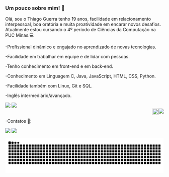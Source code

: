 ### Um pouco sobre mim!  👋

Olá, sou o Thiago Guerra tenho 19 anos, facilidade em relacionamento interpessoal, boa oratória e muita proatividade em encarar novos desafios. 
Atualmente estou cursando o 4º período de Ciências da Computação na PUC Minas.💻

-Profissional dinâmico e engajado no aprendizado de novas tecnologias. 

-Facilidade em trabalhar em equipe e de lidar com pessoas.

-Tenho conhecimento em front-end e em back-end.

-Conhecimento em Linguagem C, Java, JavaScript, HTML, CSS, Python.

-Facilidade também com Linux, Git e SQL.

-Inglês intermediário/avançado.


<div>
    <img height="170em" src="https://github-readme-stats.vercel.app/api/top-langs/?username=ThiagoGuerra09&layout=compact&langs_count=7&theme=react" />

   <img src="https://github-readme-stats.vercel.app/api?username=ThiagoGuerra09&show_icons=true&include_all_commits=true&line_height=20&hide_border=true&theme=graywhite" width="440"/>
</div>



<div>
&nbsp;
<a href="#">
  <img align="right" src="https://komarev.com/ghpvc/?username=ThiagoGuerra09&style=flat-square" height="20" />
</a>
  <img align="right" src="https://user-images.githubusercontent.com/17799292/129620557-469dd0b5-c912-453c-813e-d158d180fb40.png" height="20" width="20" />
</div>


-Contatos 📁:
<div>
<a href =https://www.linkedin.com/in/thiago-guerra-werkhaizer-felipe-136ab7207/ target="_blank"><img src ="https://img.shields.io/badge/LinkedIn-0077B5?style=for-the-badge&logo=linkedin&logoColor=white" target="_blank"></a>
<a href ="mailto:thiagogwf@gmail.com"><img src ="https://img.shields.io/badge/Gmail-D14836?style=for-the-badge&logo=gmail&logoColor=white" target="_blank"></a>
</div>



  ![Snake animation](https://github.com/ThiagoGuerra09/ThiagoGuerra09/blob/output/github-contribution-grid-snake.svg)


 
